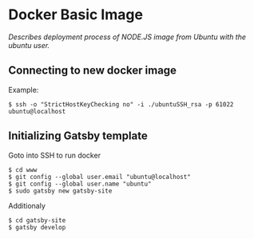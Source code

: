 # Docker Basic Image

_Describes deployment process of NODE.JS image from Ubuntu with the ubuntu user._

## Connecting to new docker image

Example:
````
$ ssh -o "StrictHostKeyChecking no" -i ./ubuntuSSH_rsa -p 61022 ubuntu@localhost
````

## Initializing Gatsby template

Goto into SSH to run docker
````
$ cd www
$ git config --global user.email "ubuntu@localhost"
$ git config --global user.name "ubuntu"
$ sudo gatsby new gatsby-site
````

Additionaly
````
$ cd gatsby-site
$ gatsby develop
````
